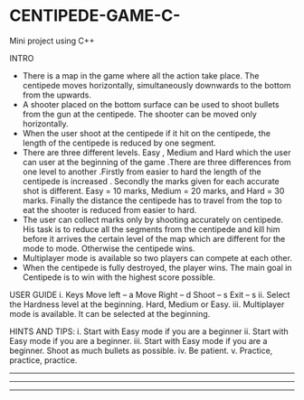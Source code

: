 # CENTIPEDE-GAME-C-
Mini project using C++

INTRO
- There is a map in the game where all the action take place. The centipede moves horizontally, 
simultaneously downwards to the bottom from the upwards.
- A shooter placed on the bottom surface can be used to shoot bullets from the gun at the 
centipede. The shooter can be moved only horizontally. 
- When the user shoot at the centipede if it hit on the centipede, the length of the centipede is 
reduced by one segment.
- There are three different levels. Easy , Medium and Hard which the user can user at the 
beginning of the game .There are three differences from one level to another .Firstly from easier to hard 
the length of the centipede is increased . Secondly the marks given for each accurate shot is different. 
Easy = 10 marks, Medium = 20 marks, and Hard = 30 marks. Finally the distance the centipede has to 
travel from the top to eat the shooter is reduced from easier to hard.
- The user can collect marks only by shooting accurately on centipede. His task is to reduce all 
the segments from the centipede and kill him before it arrives the certain level of the map which are 
different for the mode to mode. Otherwise the centipede wins.
- Multiplayer mode is available so two players can compete at each other.
- When the centipede is fully destroyed, the player wins. The main goal in Centipede is to win 
with the highest score possible.


USER GUIDE
i. Keys 
Move left – a Move Right – d
Shoot – s Exit – s
ii. Select the Hardness level at the beginning.
Hard, Medium or Easy.
iii. Multiplayer mode is available. It can be selected at the beginning.
 
 HINTS AND TIPS:
 i. Start with Easy mode if you are a beginner
 ii. Start with Easy mode if you are a beginner.
 iii. Start with Easy mode if you are a beginner. Shoot as much bullets as possible.
 iv. Be patient.
  v. Practice, practice, practice.
*************************************************************************************
*************************************************************************************
*******************
